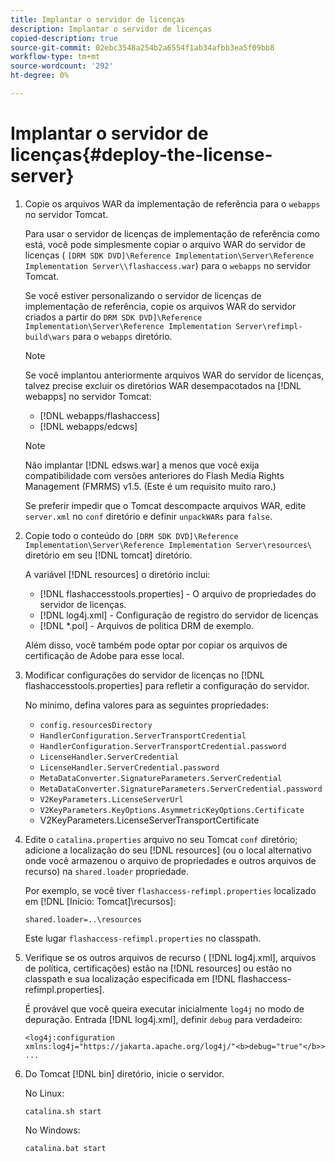 ```yaml
---
title: Implantar o servidor de licenças
description: Implantar o servidor de licenças
copied-description: true
source-git-commit: 02ebc3548a254b2a6554f1ab34afbb3ea5f09bb8
workflow-type: tm+mt
source-wordcount: '292'
ht-degree: 0%

---
```


# Implantar o servidor de licenças{#deploy-the-license-server}

1. Copie os arquivos WAR da implementação de referência para o `webapps` no servidor Tomcat.

   Para usar o servidor de licenças de implementação de referência como está, você pode simplesmente copiar o arquivo WAR do servidor de licenças ( `[DRM SDK DVD]\Reference Implementation\Server\Reference Implementation Server\\flashaccess.war`) para o `webapps` no servidor Tomcat.

   Se você estiver personalizando o servidor de licenças de implementação de referência, copie os arquivos WAR do servidor criados a partir do `DRM SDK DVD]\Reference Implementation\Server\Reference Implementation Server\refimpl-build\wars` para o `webapps` diretório.

   >[!NOTE]
   >
   >Se você implantou anteriormente arquivos WAR do servidor de licenças, talvez precise excluir os diretórios WAR desempacotados na [!DNL webapps] no servidor Tomcat:
   >
   >* [!DNL webapps/flashaccess]
   >* [!DNL webapps/edcws]

   >[!NOTE]
   >
   >Não implantar [!DNL edsws.war] a menos que você exija compatibilidade com versões anteriores do Flash Media Rights Management (FMRMS) v1.5. (Este é um requisito muito raro.)
   >
   >Se preferir impedir que o Tomcat descompacte arquivos WAR, edite `server.xml` no `conf` diretório e definir `unpackWARs` para `false`.

1. Copie todo o conteúdo do `[DRM SDK DVD]\Reference Implementation\Server\Reference Implementation Server\resources\` diretório em seu [!DNL tomcat] diretório.

   A variável [!DNL resources] o diretório inclui:

   * [!DNL flashaccesstools.properties] - O arquivo de propriedades do servidor de licenças.
   * [!DNL log4j.xml] - Configuração de registro do servidor de licenças
   * [!DNL *.pol] - Arquivos de política DRM de exemplo.

   Além disso, você também pode optar por copiar os arquivos de certificação de Adobe para esse local.

1. Modificar configurações do servidor de licenças no [!DNL flashaccesstools.properties] para refletir a configuração do servidor.

   No mínimo, defina valores para as seguintes propriedades:

   * `config.resourcesDirectory`
   * `HandlerConfiguration.ServerTransportCredential`
   * `HandlerConfiguration.ServerTransportCredential.password`
   * `LicenseHandler.ServerCredential`
   * `LicenseHandler.ServerCredential.password`
   * `MetaDataConverter.SignatureParameters.ServerCredential`
   * `MetaDataConverter.SignatureParameters.ServerCredential.password`
   * `V2KeyParameters.LicenseServerUrl`
   * `V2KeyParameters.KeyOptions.AsymmetricKeyOptions.Certificate`
   * V2KeyParameters.LicenseServerTransportCertificate

1. Edite o `catalina.properties` arquivo no seu Tomcat `conf` diretório; adicione a localização do seu [!DNL resources] (ou o local alternativo onde você armazenou o arquivo de propriedades e outros arquivos de recurso) na `shared.loader` propriedade.

   Por exemplo, se você tiver `flashaccess-refimpl.properties` localizado em [!DNL [Início: Tomcat]\recursos\]:

   ```
   shared.loader=..\resources
   ```

   Este lugar `flashaccess-refimpl.properties` no classpath.
1. Verifique se os outros arquivos de recurso ( [!DNL log4j.xml], arquivos de política, certificações) estão na [!DNL resources] ou estão no classpath e sua localização especificada em [!DNL flashaccess-refimpl.properties].

   É provável que você queira executar inicialmente `log4j` no modo de depuração. Entrada [!DNL log4j.xml], definir `debug` para verdadeiro:

   ```
   <log4j:configuration xmlns:log4j="https://jakarta.apache.org/log4j/"<b>debug="true"</b>>
   ...
   ```

1. Do Tomcat [!DNL bin] diretório, inicie o servidor.

   No Linux:

   ```
   catalina.sh start
   ```

   No Windows:

   ```
   catalina.bat start
   ```
